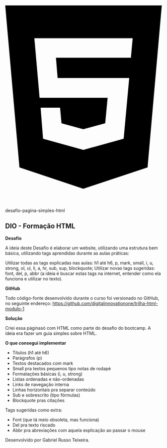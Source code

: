 # <svg xmlns="http://www.w3.org/2000/svg" viewBox="0 0 384 512"><!--!Font Awesome Free 6.7.2 by @fontawesome - https://fontawesome.com License - https://fontawesome.com/license/free Copyright 2025 Fonticons, Inc.--><path d="M0 32l34.9 395.8L191.5 480l157.6-52.2L384 32H0zm308.2 127.9H124.4l4.1 49.4h175.6l-13.6 148.4-97.9 27v.3h-1.1l-98.7-27.3-6-75.8h47.7L138 320l53.5 14.5 53.7-14.5 6-62.2H84.3L71.5 112.2h241.1l-4.4 47.7z"/></svg>
 desafio-pagina-simples-html

## DIO - Formação HTML


__Desafio__

A ideia deste Desafio é elaborar um website, utilizando uma estrutura bem básica, utilizando tags aprendidas durante as aulas práticas:
 
Utilizar todas as tags explicadas nas aulas: h1 até h6, p, mark, small, i, u, strong, ol, ul, li, a, hr, sub, sup, blockquote;
Utilizar novas tags sugeridas: font, del, p, abbr (a ideia é buscar estas tags na internet, entender como ela funciona e utilizar no texto).

__GitHub__

Todo código-fonte desenvolvido durante o curso foi versionado no GitHub, no seguinte endereço:
https://github.com/digitalinnovationone/trilha-html-modulo-1
 

__Solução__

Criei essa páginasó com HTML como parte do desafio do bootcamp. A ideia era fazer um guia simples sobre HTML.

__O que consegui implementar__

- Títulos (h1 até h6) 
- Parágrafos (p) 
- Textos destacados com mark 
- Small pra textos pequenos tipo notas de rodapé 
- Formatações básicas (i, u, strong) 
- Listas ordenadas e não-ordenadas 
- Links de navegação interna
- Linhas horizontais pra separar conteúdo 
- Sub e sobrescrito (tipo fórmulas)
- Blockquote pras citações

 Tags sugeridas como extra:
- Font (que tá meio obsoleta, mas funciona)
- Del pra texto riscado
- Abbr pra abreviações com aquela explicação ao passar o mouse

Desenvolvido por Gabriel Russo Teixeira.
